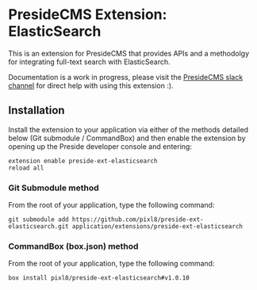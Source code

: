 # PresideCMS Extension: ElasticSearch

This is an extension for PresideCMS that provides APIs and a methodolgy for integrating full-text search with ElasticSearch.

Documentation is a work in progress, please visit the [PresideCMS slack channel](https://presidecms-slack.herokuapp.com/) for direct help with using this extension :).

## Installation

Install the extension to your application via either of the methods detailed below (Git submodule / CommandBox) and then enable the extension by opening up the Preside developer console and entering:

    extension enable preside-ext-elasticsearch
    reload all

### Git Submodule method

From the root of your application, type the following command:

    git submodule add https://github.com/pixl8/preside-ext-elasticsearch.git application/extensions/preside-ext-elasticsearch

### CommandBox (box.json) method

From the root of your application, type the following command:

    box install pixl8/preside-ext-elasticsearch#v1.0.10

